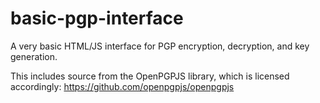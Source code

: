 basic-pgp-interface
===================

A very basic HTML/JS interface for PGP encryption, decryption, and key generation.

This includes source from the OpenPGPJS library, which is licensed accordingly: https://github.com/openpgpjs/openpgpjs
